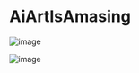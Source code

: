# AiArtIsAmasing

![image](https://github.com/glennwiz/AiArtIsAmasing/assets/195927/c97824f6-0717-40c7-8831-d795fa9ac496)

![image](https://github.com/glennwiz/AiArtIsAmasing/assets/195927/05f4ddc3-dc37-4508-9530-8e5a1d3d5d06)

